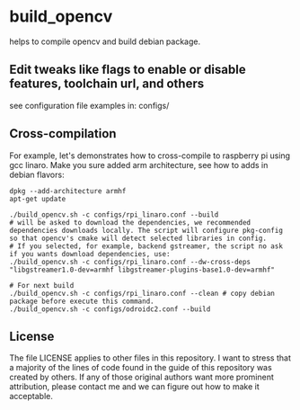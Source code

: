 # build_opencv

helps to compile opencv and build debian package.

## Edit tweaks like flags to enable or disable features, toolchain url, and others
see configuration file examples in: configs/

## Cross-compilation
For example, let's demonstrates how to cross-compile to raspberry pi using gcc linaro.
Make you sure added arm architecture, see how to adds in debian flavors:
```shell
dpkg --add-architecture armhf
apt-get update
```
```shell
./build_opencv.sh -c configs/rpi_linaro.conf --build
# will be asked to download the dependencies, we recommended dependencies downloads locally. The script will configure pkg-config so that opencv's cmake will detect selected libraries in config.
# If you selected, for example, backend gstreamer, the script no ask if you wants download dependencies, use:
./build_opencv.sh -c configs/rpi_linaro.conf --dw-cross-deps "libgstreamer1.0-dev=armhf libgstreamer-plugins-base1.0-dev=armhf"

# For next build
./build_opencv.sh -c configs/rpi_linaro.conf --clean # copy debian package before execute this command.
./build_opencv.sh -c configs/odroidc2.conf --build
```

## License
The file LICENSE applies to other files in this repository. I want to stress that a majority of the lines of code found in the guide of this repository was created by others. If any of those original authors want more prominent attribution, please contact me and we can figure out how to make it acceptable.
